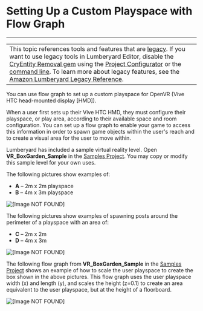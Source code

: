 # Setting Up a Custom Playspace with Flow Graph<a name="virtual-reality-flowgraph-playspace"></a>


****  

|  | 
| --- |
| This topic references tools and features that are [legacy](https://docs.aws.amazon.com/lumberyard/latest/userguide/ly-glos-chap.html#legacy)\. If you want to use legacy tools in Lumberyard Editor, disable the [CryEntity Removal gem](https://docs.aws.amazon.com/lumberyard/latest/userguide/gems-system-cryentity-removal-gem.html) using the [Project Configurator](https://docs.aws.amazon.com/lumberyard/latest/userguide/configurator-intro.html) or the [command line](https://docs.aws.amazon.com/lumberyard/latest/userguide/lmbr-exe.html)\. To learn more about legacy features, see the [Amazon Lumberyard Legacy Reference](https://docs.aws.amazon.com/lumberyard/latest/legacyreference/)\. | 

You can use flow graph to set up a custom playspace for OpenVR \(Vive HTC head\-mounted display \[HMD\]\)\.

When a user first sets up their Vive HTC HMD, they must configure their playspace, or play area, according to their available space and room configuration\. You can set up a flow graph to enable your game to access this information in order to spawn game objects within the user's reach and to create a visual area for the user to move within\.

Lumberyard has included a sample virtual reality level\. Open **VR\_BoxGarden\_Sample** in the [Samples Project](sample-project-samples.md)\. You may copy or modify this sample level for your own uses\.

The following pictures show examples of:
+ **A** – 2m x 2m playspace
+ **B** – 4m x 3m playspace

![\[Image NOT FOUND\]](http://docs.aws.amazon.com/lumberyard/latest/userguide/images/virtual-reality-flowgraph-playspace-area.png)

The following pictures show examples of spawning posts around the perimeter of a playspace with an area of:
+ **C** – 2m x 2m
+ **D** – 4m x 3m

![\[Image NOT FOUND\]](http://docs.aws.amazon.com/lumberyard/latest/userguide/images/virtual-reality-flowgraph-playspace-area-spawn.png)

The following flow graph from **VR\_BoxGarden\_Sample** in the [Samples Project](sample-project-samples.md) shows an example of how to scale the user playspace to create the box shown in the above pictures\. This flow graph uses the user playspace width \(x\) and length \(y\), and scales the height \(z=0\.1\) to create an area equivalent to the user playspace, but at the height of a floorboard\.

![\[Image NOT FOUND\]](http://docs.aws.amazon.com/lumberyard/latest/userguide/images/virtual-reality-flowgraph-playspace-graph.png)